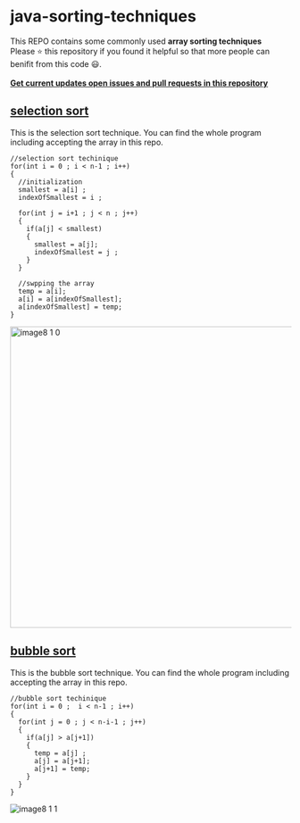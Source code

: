 # java-sorting-techniques

This REPO contains some commonly used **array sorting techniques**
<br />Please ⭐ this repository if you found it helpful so that more people can benifit from this code 😃. 
<br />
<br />
**[Get current updates open issues and pull requests in this repository]**

## [selection sort]
This is the selection sort technique. You can find the whole program including accepting the array in this repo. 
```
//selection sort techinique
for(int i = 0 ; i < n-1 ; i++)
{
  //initialization 
  smallest = a[i] ; 
  indexOfSmallest = i ; 
  
  for(int j = i+1 ; j < n ; j++)
  {
    if(a[j] < smallest)
    {
      smallest = a[j]; 
      indexOfSmallest = j ; 
    }
  }
            
  //swpping the array
  temp = a[i];
  a[i] = a[indexOfSmallest];
  a[indexOfSmallest] = temp;
}
```
<img width="540" alt="image8 1 0" src="https://user-images.githubusercontent.com/76808676/105986897-861f0080-60c3-11eb-93eb-36d0b051011c.png">

## [bubble sort] 
This is the bubble sort technique. You can find the whole program including accepting the array in this repo. 
```
//bubble sort techinique 
for(int i = 0 ;  i < n-1 ; i++)
{
  for(int j = 0 ; j < n-i-1 ; j++)
  {
    if(a[j] > a[j+1])
    {
      temp = a[j] ;
      a[j] = a[j+1];
      a[j+1] = temp; 
    }
  }
}
```
![image8 1 1](https://user-images.githubusercontent.com/76808676/105986903-87502d80-60c3-11eb-8326-98b5d22f8c50.png)

[selection sort]: https://github.com/voyager2005/java-sorting-techiniques/blob/main/selectionSort.java
[bubble sort]: https://github.com/voyager2005/java-sorting-techiniques/blob/main/bubbleSort.java
[Get current updates open issues and pull requests in this repository]: https://github.com/voyager2005/java-sorting-techiniques/pulse/monthly
